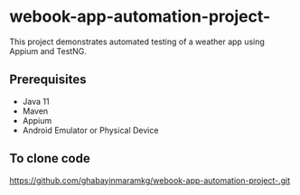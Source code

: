 # webook-app-automation-project-

This project demonstrates automated testing of a weather app using Appium and TestNG.

## Prerequisites

- Java 11
- Maven
- Appium
- Android Emulator or Physical Device

## To clone code
https://github.com/ghabayinmaramkg/webook-app-automation-project-.git


